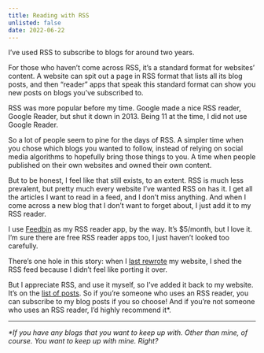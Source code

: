```yaml
---
title: Reading with RSS
unlisted: false
date: 2022-06-22
---
```


I’ve used RSS to subscribe to blogs for around two years.

For those who haven’t come across RSS, it’s a standard format for websites’ content. A website can spit out a page in RSS format that lists all its blog posts, and then “reader” apps that speak this standard format can show you new posts on blogs you’ve subscribed to.

RSS was more popular before my time. Google made a nice RSS reader, Google Reader, but shut it down in 2013. Being 11 at the time, I did not use Google Reader.

So a lot of people seem to pine for the days of RSS. A simpler time when you chose which blogs you wanted to follow, instead of relying on social media algorithms to hopefully bring those things to you. A time when people published on their own websites and owned their own content.

But to be honest, I feel like that still exists, to an extent. RSS is much less prevalent, but pretty much every website I’ve wanted RSS on has it. I get all the articles I want to read in a feed, and I don’t miss anything. And when I come across a new blog that I don’t want to forget about, I just add it to my RSS reader.

I use [Feedbin](https://feedbin.com) as my RSS reader app, by the way. It’s $5/month, but I love it. I’m sure there are free RSS reader apps too, I just haven’t looked too carefully.

There’s one hole in this story: when I [last rewrote](/rewrite-2) my website, I shed the RSS feed because I didn’t feel like porting it over.

But I appreciate RSS, and use it myself, so I’ve added it back to my website. It’s on the [list of posts](/). So if you’re someone who uses an RSS reader, you can subscribe to my blog posts if you so choose! And if you’re not someone who uses an RSS reader, I’d highly recommend it\*.

---

_\*If you have any blogs that you want to keep up with. Other than mine, of course. You want to keep up with mine. Right?_
